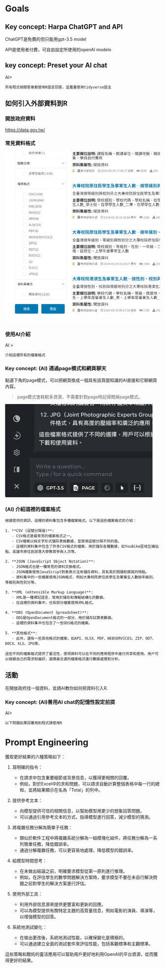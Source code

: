 

# Goals 


## Key concept: Harpa ChatGPT and API

ChatGPT是免費的但只能用gpt-3.5 model

API是使用者付費，可自由設定所使用的openAI models

## key concept: Preset your AI chat

AI> 
``` 
所有程式相關答案都使用R語言回答，並盡量使用tidyverse語法
```

## 如何引入外部資料到R

### 開放政府資料

<https://data.gov.tw/>


### 常見資料格式

![](../img/2024-03-09-06-36-20.png)

### 使用AI介紹

AI >
```{.ai}
介紹這裡所有的檔案格式
```

### Key concept: (AI) 透過page模式和網頁聊天

點選下角的page模式，可以把網頁換成一個具有該頁面知識的AI直接和它聊網頁內容。

> page模式會耗較多資源，不需要針對page時記得關掉page模式。

![](../img/2024-03-09-06-40-50.png)

### (AI) 介紹這裡的檔案格式

```
根據提供的資訊，這裡的資料集包含多種檔案格式。以下是這些檔案格式的介紹：

1. **CSV (逗號分隔值)**:
   - CSV格式是最常見的檔案格式之一。
   - CSV檔案以純文字形式儲存表格數據，並使用逗號分隔不同的值。
   - 這裡的資料集中包含了許多CSV格式的檔案，用於儲存各種數據，如YouBike區域互補站點、高雄市原住民部落大學教育參與人次等。

2. **JSON (JavaScript Object Notation)**:
   - JSON格式也是一種常見的資料交換格式。
   - JSON檔案使用JavaScript對象表示法來儲存資料，具有易於閱讀和撰寫的特點。
   - 資料集中的一些檔案使用JSON格式，例如大專校院原住民學生及畢業生人數按年級別、等級別與性別分等。

3. **XML (eXtensible Markup Language)**:
   - XML是一種標記語言，常用於儲存和傳輸結構化的數據。
   - 在這裡的資料集中，也有部分檔案使用XML格式。

4. **ODS (OpenDocument Spreadsheet)**:
   - ODS是OpenDocument格式的一部分，用於儲存試算表數據。
   - 這裡的資料集中也包含了一些ODS格式的檔案。

5. **其他格式**:
   - 此外，還有一些其他格式的檔案，如API、XLSX、PDF、WEBSERVICES、ZIP、ODT、DOCX、XLS、JPG等。

這些不同的檔案格式提供了靈活性，使得資料可以在不同的應用程序中進行共享和使用。用户可以根據自己的需求和偏好，選擇最合適的檔案格式進行數據處理和分析。
```

## 活動

在開放政府找一個資料，並請AI教你如何把資料引入R. 

### Key concept: (AI)善用AI chat的記憶性設定前提

AI> 
```
以下問題如果回覆用到程式請使用R
```

# Prompt Engineering

獲取更好結果的六種策略如下：

1. 寫明確的指令：
   - 在請求中包含重要細節或背景信息，以獲得更相關的回覆。
   - 例如，對於Excel中的求和問題，可以請求自動計算整個表格中每一行的總和，並將結果顯示在名為「Total」的列中。

2. 提供參考文本：
   - 向模型提供可信的相關信息，以幫助模型用更少的想象回答問題。
   - 可以通過引用參考文本的方式，指導模型進行回答，減少模型的猜測。

3. 將複雜任務分解為簡單子任務：
   - 類似於軟件工程中將複雜系統分解為一組模塊化組件，將任務分解為一系列簡單任務，降低錯誤率。
   - 通過分解複雜任務，可以更容易地處理，降低模型的錯誤率。

4. 給模型時間思考：
   - 在未做出結論之前，明確要求模型從第一原則進行推理。
   - 例如，在評估學生的數學問題解決方案時，要求模型不要在未自行解決問題之前對學生的解決方案進行評估。

5. 使用外部工具：
   - 利用外部信息源來提供更豐富和更新的回應。
   - 可以為模型提供有關特定主題的高質量信息，例如電影的演員、導演等，以增強模型的回答。

6. 系統地測試變化：
   - 在做出更改後，系統地測試性能，以確保變化是積極的。
   - 可以通過建立全面的測試套件來評估性能，包括客觀標準和主觀標準。

這些策略和戰術的靈活應用可以幫助用戶更好地利用OpenAI的平台資源，從而獲得更好的結果。

